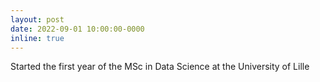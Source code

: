 ```yaml
---
layout: post
date: 2022-09-01 10:00:00-0000
inline: true
---
```


Started the first year of the MSc in Data Science at the University of Lille